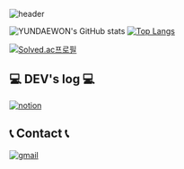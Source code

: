 ![header](https://capsule-render.vercel.app/api?type=waving&color=timeGradient&height=300&section=header&text=Welcome%20YUNDAEWON's%20github👋&fontSize=45)


![YUNDAEWON's GitHub stats](https://github-readme-stats.vercel.app/api?username=YUNDAEW0N&show_icons=true&theme=radical)   [![Top Langs](https://github-readme-stats.vercel.app/api/top-langs/?username=YUNDAEW0N)](https://github.com/anuraghazra/github-readme-stats)  


[![Solved.ac프로필](http://mazassumnida.wtf/api/generate_badge?boj=qjsro95)](https://solved.ac/qjsro95)



## 💻 DEV's log 💻
[![notion](https://img.shields.io/badge/Notion-000000?style=for-the-badge&logo=notion&logoColor=white)](https://www.notion.so/YUNDAEWON-c16ee75416954cd1aa3dd15e4714df1e)



## 📞 Contact 📞
[![gmail](https://img.shields.io/badge/Gmail-EA4335?style=for-the-badge&logo=Gmail&logoColor=white)](mailto:yundaewon343@gmail.com)
